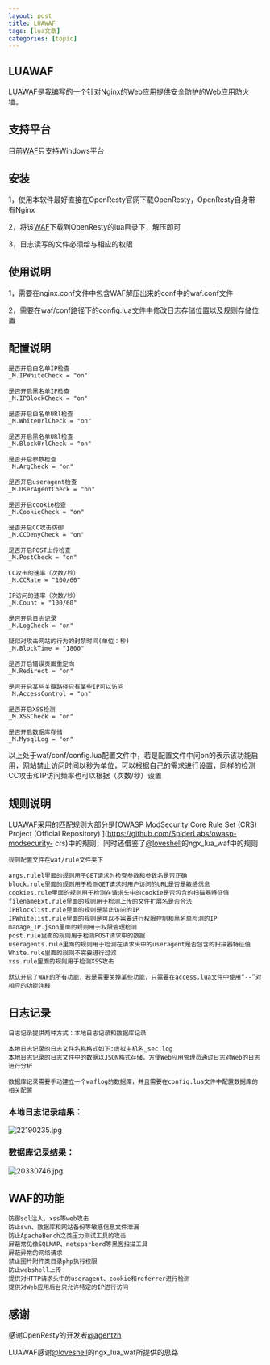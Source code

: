 ```yaml
---
layout: post
title: LUAWAF 
tags: [lua文章]
categories: [topic]
---
```

## LUAWAF

[LUAWAF](https://github.com/MissError/WAF)是我编写的一个针对Nginx的Web应用提供安全防护的Web应用防火墙。

## 支持平台

目前[WAF](https://github.com/MissError/WAF)只支持Windows平台

## 安装

1，使用本软件最好直接在OpenResty官网下载OpenResty，OpenResty自身带有Nginx

2，将该[WAF](https://github.com/MissError/WAF)下载到OpenResty的lua目录下，解压即可

3，日志读写的文件必须给与相应的权限

## 使用说明

1，需要在nginx.conf文件中包含WAF解压出来的conf中的waf.conf文件

2，需要在waf/conf路径下的config.lua文件中修改日志存储位置以及规则存储位置

## 配置说明

    
    
    是否开启白名单IP检查
    _M.IPWhiteCheck = "on"
    
    是否开启黑名单IP检查
    _M.IPBlockCheck = "on"
    
    是否开启白名单URl检查
    _M.WhiteUrlCheck = "on"
    
    是否开启黑名单URl检查
    _M.BlockUrlCheck = "on"
    
    是否开启参数检查
    _M.ArgCheck = "on"
    
    是否开启useragent检查
    _M.UserAgentCheck = "on"
    
    是否开启cookie检查
    _M.CookieCheck = "on"
    
    是否开启CC攻击防御
    _M.CCDenyCheck = "on"
    
    是否开启POST上传检查
    _M.PostCheck = "on"
    
    CC攻击的速率（次数/秒）
    _M.CCRate = "100/60"
    
    IP访问的速率（次数/秒）
    _M.Count = "100/60"
    
    是否开启日志记录
    _M.LogCheck = "on"
    
    疑似对攻击网站的行为的封禁时间(单位：秒)
    _M.BlockTime = "1800"
    
    是否开启错误页面重定向
    _M.Redirect = "on"
    
    是否开启某些关键路径只有某些IP可以访问
    _M.AccessControl = "on"
    
    是否开启XSS检测
    _M.XSSCheck = "on"
    
    是否开启数据库存储
    _M.MysqlLog = "on"
    

以上处于waf/conf/config.lua配置文件中，若是配置文件中问on的表示该功能启用，网站禁止访问时间以秒为单位，可以根据自己的需求进行设置，同样的检测CC攻击和IP访问频率也可以根据（次数/秒）设置

## 规则说明

LUAWAF采用的匹配规则大部分是[OWASP ModSecurity Core Rule Set (CRS) Project (Official
Repository) ](https://github.com/SpiderLabs/owasp-modsecurity-
crs)中的规则，同时还借鉴了[@loveshell](https://github.com/loveshell/ngx_lua_waf)的ngx_lua_waf中的规则

    
    
    规则配置文件在waf/rule文件夹下
    
    args.rulel里面的规则用于GET请求时检查参数和参数名是否正确
    block.rule里面的规则用于检测GET请求时用户访问的URL是否是敏感信息
    cookies.rule里面的规则用于检测在请求头中的cookie是否包含的扫描器特征值
    filenameExt.rule里面的规则用于检测上传的文件扩展名是否合法
    IPBlocklist.rule里面的规则是禁止访问的IP
    IPWhitelist.rule里面的规则是可以不需要进行权限控制和黑名单检测的IP
    manage_IP.json里面的规则用于权限管理检测
    post.rule里面的规则用于检测POST请求中的数据
    useragents.rule里面的规则用于检测在请求头中的useragent是否包含的扫描器特征值
    White.rule里面的规则不需要进行过滤
    xss.rule里面的规则用于检测XSS攻击
    
    默认开启了WAF的所有功能，若是需要关掉某些功能，只需要在access.lua文件中使用“--”对相应的功能注释
    

## 日志记录

    
    
    日志记录提供两种方式：本地日志记录和数据库记录
    
    本地日志记录的日志文件名称格式如下:虚拟主机名_sec.log
    本地日志记录的日志文件中的数据以JSON格式存储，方便Web应用管理员通过日志对Web的日志进行分析
    
    数据库记录需要手动建立一个waflog的数据库，并且需要在config.lua文件中配置数据库的相关配置
    

### 本地日志记录结果：

![22190235.jpg](https://i.loli.net/2018/10/23/5bced6ad06817.jpg)

### 数据库记录结果：

![20330746.jpg](https://i.loli.net/2018/10/23/5bced6d3a9c50.jpg)

## WAF的功能

    
    
    防御sql注入，xss等web攻击
    防止svn、数据库和网站备份等敏感信息文件泄漏
    防止ApacheBench之类压力测试工具的攻击
    屏蔽常见像SQLMAP、netsparkerd等黑客扫描工具
    屏蔽异常的网络请求
    禁止图片附件类目录php执行权限
    防止webshell上传
    提供对HTTP请求头中的useragent、cookie和referrer进行检测
    提供对Web应用后台只允许特定的IP进行访问
    

## 感谢

感谢OpenResty的开发者[@agentzh](https://github.com/agentzh/)

LUAWAF感谢[@loveshell](https://github.com/loveshell/ngx_lua_waf)的ngx_lua_waf所提供的思路